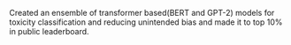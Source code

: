 Created an ensemble of transformer based(BERT and GPT-2) models for toxicity classification and reducing unintended bias and made it to top 10% in public leaderboard.
